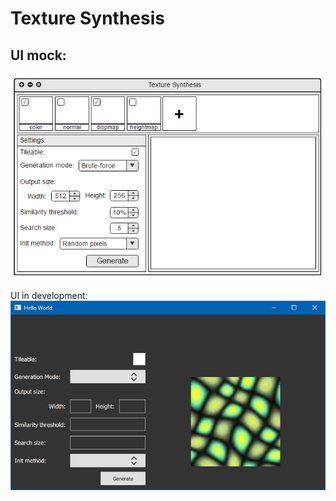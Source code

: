 Texture Synthesis
=

UI mock:
-
![design](https://raw.githubusercontent.com/jbebe/TextureSynth2/master/mockup.png)

UI in development:
![design](https://raw.githubusercontent.com/jbebe/TextureSynth2/master/development.png)